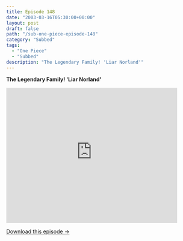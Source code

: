 ```yaml
---
title: Episode 148
date: "2003-03-16T05:30:00+00:00"
layout: post
draft: false
path: "/sub-one-piece-episode-148"
category: "Subbed"
tags:
  - "One Piece"
  - "Subbed"
description: "The Legendary Family! 'Liar Norland'"
---
```


**The Legendary Family! 'Liar Norland'**

<iframe width="640" height="360" src="https://www.rapidvideo.com/e/FXQE5QKCB8" frameborder="0" marginwidth=0 marginheight=0 scrolling=no allowfullscreen style="max-width:90%;"></iframe>

<a href="http://ouo.io/qs/eCodkFEQ?s=https://www.rapidvideo.com/d/FXQE5QKCB8" class="styled_a">Download this episode →</a>

